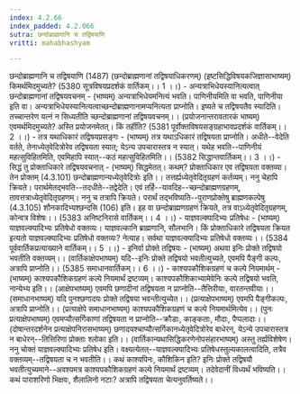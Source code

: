 ```yaml
---
index: 4.2.66
index_padded: 4.2.066
sutra: छन्दोब्राह्मणानि च तद्विषयाणि
vritti: mahabhashyam

---
```

 छन्दोब्राह्मणानि च तद्विषयाणि (1487) (छन्दोब्राह्मणानां तद्विषयाधिकरणम्) (इष्टसिद्धिविषयकजिज्ञासाभाष्यम्) किमर्थमिदमुच्यते? (5380 सूत्रविषयप्रदर्शकं वार्तिकम्।। 1 ।।) - अन्यत्राभिधेयस्यानित्यत्वात् छन्दोब्राह्मणानां तद्विषयवचनम् - (भाष्यम्) अन्यत्राभिधेयमनित्यं भवति। पाणिनीयमिति वा भवति, पाणिनीया इति वा। अन्यत्राभिधेयस्यानित्यत्वाच्छन्दोब्राह्मणानामप्यनित्यता प्राप्नोति। इष्यते च तद्विषयतैव स्यादिति। तच्चान्तरेण यत्नं न सिध्यतीति च्छन्दोब्राह्मणानां तद्विषयवचनम्।। (प्रयोजनान्तरावतारकं भाष्यम्) एवमर्थमिदमुच्यते? अस्ति प्रयोजनमेतत्। किं तर्हीति? (5381 पूर्वोक्तविषयसङ्ग्रहाभावप्रदर्शकं वार्तिकम्।। 2 ।।) - तत्र यथाधिकारं तद्विषयप्रसङ्गः - (भाष्यम्) तत्र यथाऽधिकारं तद्विषयता प्राप्नोति। अधीते--वेदेति वर्तते, तेनाध्येतृवेदित्रोरेव तद्विषयता स्यात्; येऽन्य उपचारास्तत्र न स्यात्। यथेह भवति--पाणिनीयं महत्सुविहितमिति, एवमिहापि स्यात्--कठं महत्सुविहितमिति।। (5382 सिद्धान्तवार्तिकम्।। 3 ।।) - सिद्धं तु प्रोक्ताधिकारे तद्विषयवचनात् - (भाष्यम्) सिद्धमेतत्। कथम्? प्रोक्ताधिकार एव तद्विषयता वक्तव्या। तेन प्रोक्तम् (4.3.101) छन्दोब्राह्मणान्यध्येतृवेदित्रोः इति।। तत्तर्ह्यध्येतृवेदितृग्रहणं कर्तव्यम्। ननु चेहापि क्रियते। परार्थमेतद्भवति--तदधीते--तद्वेदेति। एवं तर्हि--यावदिह--च्छन्दोब्राह्मणग्रहणम्, तावत्तत्राध्येतृवेदितृग्रहणम्। ननु च तत्रापि क्रियते। परार्थं तद्भविष्यति--पुराणप्रोक्तेषु ब्राह्मणकल्पेषु (4.3.105) शौनकादिभ्यश्छन्दसि (106) इति। इह वा छन्दोब्राह्मणग्रहणं क्रियते, तत्र वाऽध्येतृवेदितृग्रहणम्, कोन्वत्र विशेषः।। (5383 अनिष्टनिरासे वार्तिकम्।। 4 ।।) - याज्ञवल्क्यादिभ्यः प्रतिषेधः - (भाष्यम्) याज्ञवल्क्यादिभ्यः प्रतिषेधो वक्तव्यः। याज्ञवल्कानि ब्राह्मणानि, सौलभानि। किं प्रोक्ताधिकारे तद्विषयता क्रियत इत्यतो याज्ञवल्क्यादिभ्यः प्रतिषेधो वक्तव्यः? नेत्याह। सर्वथा याज्ञवल्क्यादिभ्यः प्रतिषेधो वक्तव्यः।। (5384 पूर्ववार्तिकप्रत्याख्याने वार्तिकम्।। 5 ।।) - इनिर्वा प्रोक्ते तद्विषयः - (भाष्यम्) अथवा इनिः प्रोक्ते तद्विषयो भवतीति वक्तव्यम्।। (वार्तिकाक्षेपभाष्यम्) यदि--इनिः प्रोक्ते तद्विषयो भवतीत्युच्यते, एवमपि पैङ्गी कल्पः, अत्रापि प्राप्नोति।। (5385 समाधानवार्तिकम्।। 6 ।।) - काश्यपकौशिकग्रहणं च कल्पे नियमार्थम् - (भाष्यम्) काश्यपकौशिकग्रहणं कल्पे नियमार्थं द्रष्टव्यम्। काश्यपकौशिकाभ्यामेवेनिः कल्पे तद्विषयो भवति, नान्येभ्य इति।। (आक्षेपभाष्यम्) एवमपि छणादीनां तद्विषयता न प्राप्नोति--तैत्तिरीयाः, वारतन्तवीयाः।। (समाधानभाष्यम्) यदि पुनश्छणादयः प्रोक्ते तद्विषया भवन्तीत्युच्येत।। (प्रत्याक्षेपभाष्यम्) एवमपि पैङ्गीकल्पः, अत्रापि प्राप्नोति।। (प्रत्याक्षेपे समाधानभाष्यम्) काश्यपकौशिकग्रहणं च कल्पे नियमार्थमित्येव।। (पुनः प्रत्याक्षेपभाष्यम्) एवमप्यौत्सर्गिकाणां तद्विषयता न प्राप्नोति--क्रौडाः, काङ्कताः, मौदाः, पैप्पलादाः।। (दोषान्तरदर्शनेन प्रत्याक्षेपनिरासभाष्यम्) छणादयश्चाप्यौत्सर्गिकानध्येतृवेदित्रोरेव बाधेरन्, येऽन्ये उपचारास्तत्र न बाधेरन्--तित्तिरिणा प्रोक्ताः श्लोका इति।। (वार्तिकान्यथासिद्धिकरणेनोपसंहारभाष्यम्) अस्तु तर्ह्यविशेषेण। ननु चोक्तं याज्ञवल्क्यादिभ्यः प्रतिषेध इति। वक्ष्यत्येतत्--याज्ञवल्क्यादिभ्यः प्रतिषेधस्तुल्यकालत्वादिति, तत्रैव वक्तव्यम्--तद्विषयता च न भवतीति।। कथं काश्यपिनः, कौशिकिन इति? इनिः प्रोक्ते तद्विषयौ भवतीत्युच्यमाने--अवश्यमत्र काश्यपकौशिकग्रहणं कल्पे नियमार्थं द्रष्टव्यम्। तदेवेदानीं विध्यर्थं भविष्यति।। कथं पाराशरिणो भिक्षवः, शैलालिनो नटाः? अत्रापि तद्विषयता चेत्यनुवर्तिष्यते।। 